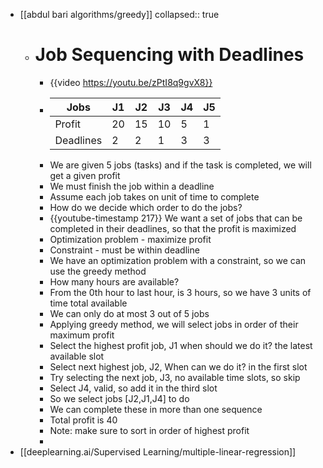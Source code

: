 - [[abdul bari algorithms/greedy]]
  collapsed:: true
	- # Job Sequencing with Deadlines
		- {{video https://youtu.be/zPtI8q9gvX8}}
		- |Jobs|J1|J2|J3|J4|J5|
		  |--|--|--|--|--|--|
		  |Profit|20|15|10|5|1|
		  |Deadlines |2|2|1|3|3|
		- We are given 5 jobs (tasks) and if the task is completed, we will get a given profit
		- We must finish the job within a deadline
		- Assume each job takes on unit of time to complete
		- How do we decide which order to do the jobs?
		- {{youtube-timestamp 217}} We want a set of jobs that can be completed in their deadlines, so that the profit is maximized
		- Optimization problem - maximize profit
		- Constraint - must be within deadline
		- We have an optimization problem with a constraint, so we can use the greedy method
		- How many hours are available?
		- From the 0th hour to last hour, is 3 hours, so we have 3 units of time total available
		- We can only do at most 3 out of 5 jobs
		- Applying greedy method, we will select jobs in order of their maximum profit
		- Select the highest profit job, J1 when should we do it? the latest available slot
		- Select next highest job, J2, When can we do it? in the first slot
		- Try selecting the next job, J3, no available time slots, so skip
		- Select J4, valid, so add it in the third slot
		- So we select jobs [J2,J1,J4] to do
		- We can complete these in more than one sequence
		- Total profit is 40
		- Note: make sure to sort in order of highest profit
		-
- [[deeplearning.ai/Supervised Learning/multiple-linear-regression]]